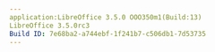 ```yaml
---
application:LibreOffice 3.5.0 OOO350m1(Build:13)
LibreOffice 3.5.0rc3 
Build ID: 7e68ba2-a744ebf-1f241b7-c506db1-7d53735
---
```


